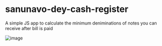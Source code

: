 # sanunavo-dey-cash-register
 A simple JS app to calculate the minimum deniminations of notes you can receive after bill is paid

![image](https://user-images.githubusercontent.com/89309027/185802649-741601b9-9328-4888-a7a7-060c4975d3ab.png)
